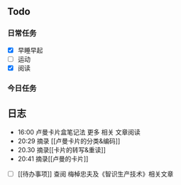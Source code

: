 ## Todo
### 日常任务
- [x] 早睡早起
- [ ] 运动
- [x] 阅读

### 今日任务


## 日志
- 16:00 卢曼卡片盒笔记法 更多 相关 文章阅读 
- 20:29 摘录 [[卢曼卡片的分类&编码]]
- 20.30 摘录[[卡片的转写&重读]]
- 20:41 摘录[[卢曼的卡片]]

- [ ] [[待办事项]] 查阅 梅棹忠夫及《智识生产技术》相关文章
